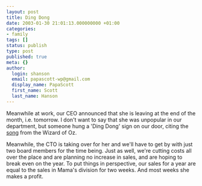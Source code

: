 ```yaml
---
layout: post
title: Ding Dong
date: 2003-01-30 21:01:13.000000000 +01:00
categories:
- family
tags: []
status: publish
type: post
published: true
meta: {}
author:
  login: shanson
  email: papascott-wp@gmail.com
  display_name: PapaScott
  first_name: Scott
  last_name: Hanson
---
```

<p>Meanwhile at work, our CEO announced that she is leaving at the end of the month, i.e. tomorrow. I don't want to say that she was unpopular in our department, but someone hung a 'Ding Dong' sign on our door, citing the <a title="Ding Dong! The Witch is Dead!" href="http://www.stlyrics.com/lyrics/thewizardofoz/dingdongthewitchisdead.htm">song</a> from the Wizard of Oz.</p>
<p>Meanwhile, the CTO is taking over for her and we'll have to get by with just two board members for the time being. Just as well, we're cutting costs all over the place and are planning no increase in sales, and are hoping to break even on the year. To put things in perspective, our sales for a year are equal to the sales in Mama's division for two weeks. And most weeks she makes a profit.</p>
